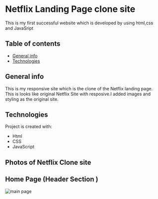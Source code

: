 # Netflix Landing Page clone site
This is my first successful website which is developed by using html,css and JavaSript
## Table of contents
* [General info](#general-info)
* [Technologies](#technologies)
## General info
This is my responsive site which is the clone of the Netflix landing page. This is looks like original Netflix Site with resposive.I added images and styling as the original site.
## Technologies
Project is created with:
* Html
* CSS
* JavaScript
## Photos of Netflix Clone site
## Home Page (Header Section )
![main page](https://user-images.githubusercontent.com/102819825/180515755-9b078e64-02e5-48bb-90fe-48f21745b3db.png)


